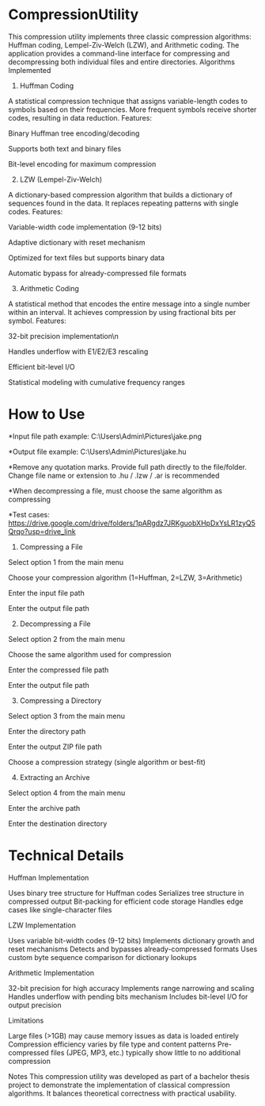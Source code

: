 # CompressionUtility

This compression utility implements three classic compression algorithms: Huffman coding, Lempel-Ziv-Welch (LZW), and Arithmetic coding. The application provides a command-line interface for compressing and decompressing both individual files and entire directories.
Algorithms Implemented
1. Huffman Coding
   
A statistical compression technique that assigns variable-length codes to symbols based on their frequencies. More frequent symbols receive shorter codes, resulting in data reduction.
Features:

Binary Huffman tree encoding/decoding

Supports both text and binary files

Bit-level encoding for maximum compression

2. LZW (Lempel-Ziv-Welch)
   
A dictionary-based compression algorithm that builds a dictionary of sequences found in the data. It replaces repeating patterns with single codes.
Features:

Variable-width code implementation (9-12 bits)

Adaptive dictionary with reset mechanism

Optimized for text files but supports binary data

Automatic bypass for already-compressed file formats

3. Arithmetic Coding
   
A statistical method that encodes the entire message into a single number within an interval. It achieves compression by using fractional bits per symbol.
Features:

32-bit precision implementation\n

Handles underflow with E1/E2/E3 rescaling

Efficient bit-level I/O

Statistical modeling with cumulative frequency ranges

# How to Use

*Input file path example: C:\Users\Admin\Pictures\jake.png

*Output file example: C:\Users\Admin\Pictures\jake.hu

*Remove any quotation marks. Provide full path directly to the file/folder. Change file name or extension to .hu / .lzw / .ar is recommended

*When decompressing a file, must choose the same algorithm as compressing

*Test cases: https://drive.google.com/drive/folders/1pARgdz7JRKguobXHpDxYsLR1zyQ5Qrqo?usp=drive_link 



1. Compressing a File

Select option 1 from the main menu

Choose your compression algorithm (1=Huffman, 2=LZW, 3=Arithmetic)

Enter the input file path 

Enter the output file path

2. Decompressing a File

Select option 2 from the main menu

Choose the same algorithm used for compression

Enter the compressed file path

Enter the output file path

3. Compressing a Directory

Select option 3 from the main menu

Enter the directory path

Enter the output ZIP file path

Choose a compression strategy (single algorithm or best-fit)

4. Extracting an Archive

Select option 4 from the main menu

Enter the archive path

Enter the destination directory

# Technical Details

Huffman Implementation

Uses binary tree structure for Huffman codes
Serializes tree structure in compressed output
Bit-packing for efficient code storage
Handles edge cases like single-character files

LZW Implementation

Uses variable bit-width codes (9-12 bits)
Implements dictionary growth and reset mechanisms
Detects and bypasses already-compressed formats
Uses custom byte sequence comparison for dictionary lookups

Arithmetic Implementation

32-bit precision for high accuracy
Implements range narrowing and scaling
Handles underflow with pending bits mechanism
Includes bit-level I/O for output precision

Limitations

Large files (>1GB) may cause memory issues as data is loaded entirely
Compression efficiency varies by file type and content patterns
Pre-compressed files (JPEG, MP3, etc.) typically show little to no additional compression

Notes
This compression utility was developed as part of a bachelor thesis project to demonstrate the implementation of classical compression algorithms. It balances theoretical correctness with practical usability.
